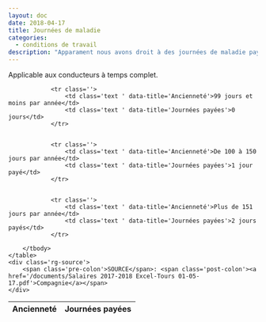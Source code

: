 ```yaml
---
layout: doc
date: 2018-04-17
title: Journées de maladie
categories:
  - conditions de travail
description: "Apparament nous avons droit à des journées de maladie payées"
---
```


Applicable aux conducteurs à temps complet.

<!-- | Ancienneté                   | Journées payées | -->
<!-- |:-----------------------------|----------------:| -->
<!-- | 99 jours et moins par année  |         0 jours | -->
<!-- | De 100 à 150 jours par année |     1 jour payé | -->
<!-- | Plus de 151 jours par année  |   2 jours payés | -->

<div class='rg-container'>
	<table class='rg-table zebra' summary=''>
		<thead>
			<tr>
				<th class='text '>Ancienneté</th>
				<th class='text '>Journées payées</th>
			</tr>
		</thead>
		<tbody>

				<tr class=''>
					<td class='text ' data-title='Ancienneté'>99 jours et moins par année</td>
					<td class='text ' data-title='Journées payées'>0 jours</td>
				</tr>


				<tr class=''>
					<td class='text ' data-title='Ancienneté'>De 100 à 150 jours par année</td>
					<td class='text ' data-title='Journées payées'>1 jour payé</td>
				</tr>


				<tr class=''>
					<td class='text ' data-title='Ancienneté'>Plus de 151 jours par année</td>
					<td class='text ' data-title='Journées payées'>2 jours payés</td>
				</tr>

		</tbody>
	</table>
	<div class='rg-source'>
		<span class='pre-colon'>SOURCE</span>: <span class='post-colon'><a href='/documents/Salaires 2017-2018 Excel-Tours 01-05-17.pdf'>Compagnie</a></span>
	</div>
</div>

<!-- [source](/documents/Salaires 2017-2018 Excel-Tours 01-05-17.pdf) -->
